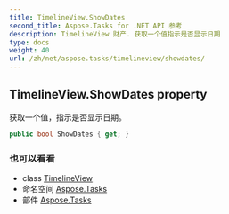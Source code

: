 ```yaml
---
title: TimelineView.ShowDates
second_title: Aspose.Tasks for .NET API 参考
description: TimelineView 财产. 获取一个值指示是否显示日期
type: docs
weight: 40
url: /zh/net/aspose.tasks/timelineview/showdates/
---
```

## TimelineView.ShowDates property

获取一个值，指示是否显示日期。

```csharp
public bool ShowDates { get; }
```

### 也可以看看

* class [TimelineView](../)
* 命名空间 [Aspose.Tasks](../../timelineview/)
* 部件 [Aspose.Tasks](../../../)


